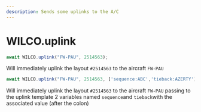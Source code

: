 ```yaml
---
description: Sends some uplinks to the A/C
---
```


# WILCO.uplink

```javascript
await WILCO.uplink("FW-PAU", 2514563);
```

Will immediately uplink the layout `#2514563` to the aircraft `FW-PAU`

```javascript
await WILCO.uplink("FW-PAU", 2514563, ['sequence:ABC','tieback:AZERTY']);
```

Will immediately uplink the layout `#2514563` to the aircraft `FW-PAU` passing to the uplink template 2 variables named `sequence`and `tieback`with the associated value \(after the colon\)

